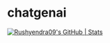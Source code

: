 # chatgenai
[![Rushyendra09's GitHub | Stats](https://stats.quine.sh/Rushyendra09/github?theme=dark)](https://quine.sh?utm_source=widgets&utm_campaign=Rushyendra09)
